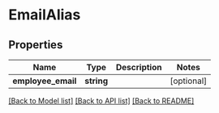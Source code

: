 # EmailAlias

## Properties
Name | Type | Description | Notes
------------ | ------------- | ------------- | -------------
**employee_email** | **string** |  | [optional] 

[[Back to Model list]](../README.md#documentation-for-models) [[Back to API list]](../README.md#documentation-for-api-endpoints) [[Back to README]](../README.md)


